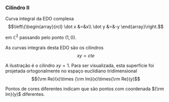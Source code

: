### Cilindro II
Curva integral da EDO complexa
$$\left\{\begin{array}{rcl}
\dot x &=&x\\
\dot y &=&-y
\end{array}\right.$$

em $\mathbb C^2$ passando pelo ponto $(1,0)$.

As curvas integrais desta EDO são os cilindros $$xy=cte$$

A ilustração é o cilindro $xy=1$.
Para ser visualizada, esta superfície foi projetada ortogonalmente no espaço euclidiano tridimensional $${\rm Re}(x)\times {\rm Im}(x)\times{\rm Re}(y)$$ 

Pontos de cores diferentes indicam que são pontos com coordenada ${\rm Im}(y)$ diferentes.